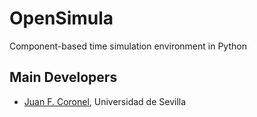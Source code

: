 # OpenSimula
Component-based time simulation environment in Python

## Main Developers

* [Juan F. Coronel](http://jfc.us.es), Universidad de Sevilla

